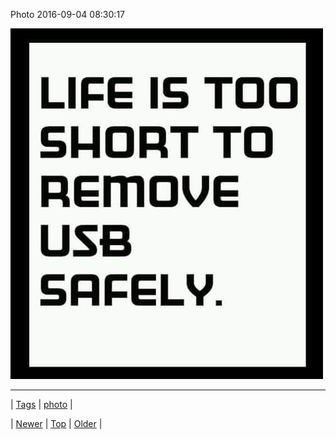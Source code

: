 <!--
title: Photo 2016-09-04 08
date: 2020-06-28T15:27:00.126Z
tags: photo
-->


Photo 2016-09-04 08:30:17

![](149922676087-0.jpg)

<!--BOTTOM-POST-NAVIGATION-->
---

| [Tags](tags.md) | [photo](tag-photo.md) |

| [Newer](149898355324.md) | [Top](index.md) | [Older](149928973474.md) |